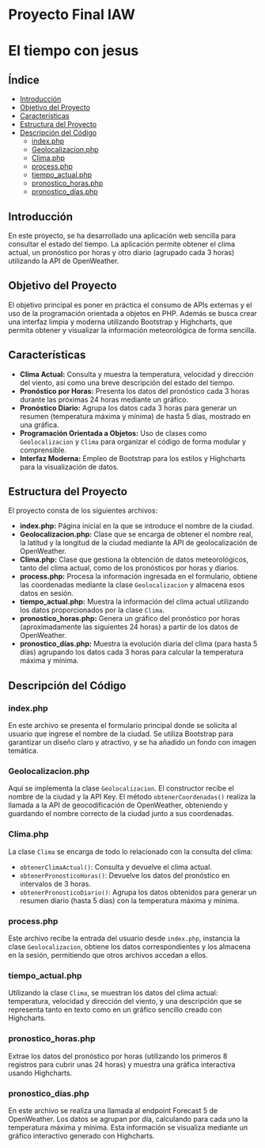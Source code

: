# Proyecto Final IAW
# El tiempo con jesus
## Índice
- [Introducción](#introducción)
- [Objetivo del Proyecto](#objetivo-del-proyecto)
- [Características](#características)
- [Estructura del Proyecto](#estructura-del-proyecto)
- [Descripción del Código](#descripción-del-código)
  - [index.php](#indexphp)
  - [Geolocalizacion.php](#geolocalizacionphp)
  - [Clima.php](#climaphp)
  - [process.php](#processphp)
  - [tiempo_actual.php](#tiempo_actualphp)
  - [pronostico_horas.php](#pronostico_horasphp)
  - [pronostico_días.php](#pronostico_díasphp)

## Introducción

En este proyecto, se ha desarrollado una aplicación web sencilla para consultar el estado del tiempo. La aplicación permite obtener el clima actual, un pronóstico por horas y otro diario (agrupado cada 3 horas) utilizando la API de OpenWeather.

## Objetivo del Proyecto

El objetivo principal es poner en práctica el consumo de APIs externas y el uso de la programación orientada a objetos en PHP. Además se busca crear una interfaz limpia y moderna utilizando Bootstrap y Highcharts, que permita obtener y visualizar la información meteorológica de forma sencilla.

## Características

- **Clima Actual:** Consulta y muestra la temperatura, velocidad y dirección del viento, así como una breve descripción del estado del tiempo.
- **Pronóstico por Horas:** Presenta los datos del pronóstico cada 3 horas durante las próximas 24 horas mediante un gráfico.
- **Pronóstico Diario:** Agrupa los datos cada 3 horas para generar un resumen (temperatura máxima y mínima) de hasta 5 días, mostrado en una gráfica.
- **Programación Orientada a Objetos:** Uso de clases como `Geolocalizacion` y `Clima` para organizar el código de forma modular y comprensible.
- **Interfaz Moderna:** Empleo de Bootstrap para los estilos y Highcharts para la visualización de datos.

## Estructura del Proyecto

El proyecto consta de los siguientes archivos:

- **index.php:** Página inicial en la que se introduce el nombre de la ciudad.
- **Geolocalizacion.php:** Clase que se encarga de obtener el nombre real, la latitud y la longitud de la ciudad mediante la API de geolocalización de OpenWeather.
- **Clima.php:** Clase que gestiona la obtención de datos meteorológicos, tanto del clima actual, como de los pronósticos por horas y diarios.
- **process.php:** Procesa la información ingresada en el formulario, obtiene las coordenadas mediante la clase `Geolocalizacion` y almacena esos datos en sesión.
- **tiempo_actual.php:** Muestra la información del clima actual utilizando los datos proporcionados por la clase `Clima`.
- **pronostico_horas.php:** Genera un gráfico del pronóstico por horas (aproximadamente las siguientes 24 horas) a partir de los datos de OpenWeather.
- **pronostico_días.php:** Muestra la evolución diaria del clima (para hasta 5 días) agrupando los datos cada 3 horas para calcular la temperatura máxima y mínima.

## Descripción del Código

### index.php
En este archivo se presenta el formulario principal donde se solicita al usuario que ingrese el nombre de la ciudad. Se utiliza Bootstrap para garantizar un diseño claro y atractivo, y se ha añadido un fondo con imagen temática.

### Geolocalizacion.php
Aquí se implementa la clase `Geolocalizacion`. El constructor recibe el nombre de la ciudad y la API Key. El método `obtenerCoordenadas()` realiza la llamada a la API de geocodificación de OpenWeather, obteniendo y guardando el nombre correcto de la ciudad junto a sus coordenadas.

### Clima.php
La clase `Clima` se encarga de todo lo relacionado con la consulta del clima:
- `obtenerClimaActual()`: Consulta y devuelve el clima actual.
- `obtenerPronosticoHoras()`: Devuelve los datos del pronóstico en intervalos de 3 horas.
- `obtenerPronosticoDiario()`: Agrupa los datos obtenidos para generar un resumen diario (hasta 5 días) con la temperatura máxima y mínima.

### process.php
Este archivo recibe la entrada del usuario desde `index.php`, instancia la clase `Geolocalizacion`, obtiene los datos correspondientes y los almacena en la sesión, permitiendo que otros archivos accedan a ellos.

### tiempo_actual.php
Utilizando la clase `Clima`, se muestran los datos del clima actual: temperatura, velocidad y dirección del viento, y una descripción que se representa tanto en texto como en un gráfico sencillo creado con Highcharts.

### pronostico_horas.php
Extrae los datos del pronóstico por horas (utilizando los primeros 8 registros para cubrir unas 24 horas) y muestra una gráfica interactiva usando Highcharts.

### pronostico_días.php
En este archivo se realiza una llamada al endpoint Forecast 5 de OpenWeather. Los datos se agrupan por día, calculando para cada uno la temperatura máxima y mínima. Esta información se visualiza mediante un gráfico interactivo generado con Highcharts.

